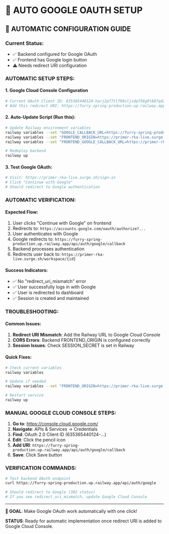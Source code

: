 # 🔧 AUTO GOOGLE OAUTH SETUP

## 🎯 AUTOMATIC CONFIGURATION GUIDE

### **Current Status:**
- ✅ Backend configured for Google OAuth
- ✅ Frontend has Google login button
- ⚠️ Needs redirect URI configuration

### **AUTOMATIC SETUP STEPS:**

#### **1. Google Cloud Console Configuration**
```bash
# Current OAuth Client ID: 635365440124-harj2p77tlf90sljsdp756g9l687qd20.apps.googleusercontent.com
# Add this redirect URI: https://furry-spring-production.up.railway.app/api/auth/google/callback
```

#### **2. Auto-Update Script (Run this):**
```bash
# Update Railway environment variables
railway variables --set "GOOGLE_CALLBACK_URL=https://furry-spring-production.up.railway.app/api/auth/google/callback"
railway variables --set "FRONTEND_ORIGIN=https://primer-rka-live.surge.sh"
railway variables --set "FRONTEND_GOOGLE_CALLBACK_URL=https://primer-rka-live.surge.sh/auth/google/callback"

# Redeploy backend
railway up
```

#### **3. Test Google OAuth:**
```bash
# Visit: https://primer-rka-live.surge.sh/sign-in
# Click "Continue with Google"
# Should redirect to Google authentication
```

### **AUTOMATIC VERIFICATION:**

#### **Expected Flow:**
1. User clicks "Continue with Google" on frontend
2. Redirects to: `https://accounts.google.com/oauth/authorize?...`
3. User authenticates with Google
4. Google redirects to: `https://furry-spring-production.up.railway.app/api/auth/google/callback`
5. Backend processes authentication
6. Redirects user back to: `https://primer-rka-live.surge.sh/workspace/{id}`

#### **Success Indicators:**
- ✅ No "redirect_uri_mismatch" error
- ✅ User successfully logs in with Google
- ✅ User is redirected to dashboard
- ✅ Session is created and maintained

### **TROUBLESHOOTING:**

#### **Common Issues:**
1. **Redirect URI Mismatch**: Add the Railway URL to Google Cloud Console
2. **CORS Errors**: Backend FRONTEND_ORIGIN is configured correctly
3. **Session Issues**: Check SESSION_SECRET is set in Railway

#### **Quick Fixes:**
```bash
# Check current variables
railway variables

# Update if needed
railway variables --set "FRONTEND_ORIGIN=https://primer-rka-live.surge.sh"

# Restart service
railway up
```

### **MANUAL GOOGLE CLOUD CONSOLE STEPS:**

1. **Go to**: https://console.cloud.google.com/
2. **Navigate**: APIs & Services → Credentials
3. **Find**: OAuth 2.0 Client ID (635365440124-...)
4. **Edit**: Click the pencil icon
5. **Add URI**: `https://furry-spring-production.up.railway.app/api/auth/google/callback`
6. **Save**: Click Save button

### **VERIFICATION COMMANDS:**

```bash
# Test backend OAuth endpoint
curl https://furry-spring-production.up.railway.app/api/auth/google

# Should redirect to Google (302 status)
# If you see redirect_uri_mismatch, update Google Cloud Console
```

---

**🎯 GOAL**: Make Google OAuth work automatically with one click!

**STATUS**: Ready for automatic implementation once redirect URI is added to Google Cloud Console.
